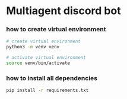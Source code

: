 # Multiagent discord bot

### how to create virtual environment

```bash
# create virtual environment
python3 -m venv venv

# activate virtual environment
source venv/bin/activate
```

### how to install all dependencies

```bash
pip install -r requirements.txt
```
